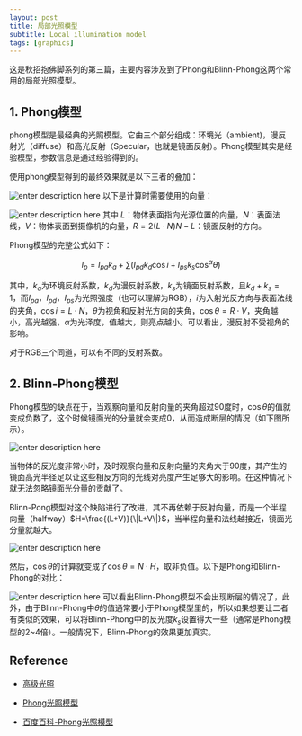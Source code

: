 ```yaml
---
layout: post
title: 局部光照模型
subtitle: Local illumination model
tags: [graphics]
---
```



这是秋招抱佛脚系列的第三篇，主要内容涉及到了Phong和Blinn-Phong这两个常用的局部光照模型。

## 1. Phong模型

phong模型是最经典的光照模型。它由三个部分组成：环境光（ambient)，漫反射光（diffuse）和高光反射（Specular，也就是镜面反射）。Phong模型其实是经验模型，参数信息是通过经验得到的。

使用phong模型得到的最终效果就是以下三者的叠加：


![enter description here](./images/phong.png)
以下是计算时需要使用的向量：

![enter description here](./images/phong_dirs.png)
其中 $L$：物体表面指向光源位置的向量，$N$：表面法线，$V$：物体表面到摄像机的向量，$R=2(L\cdot N)N-L$：镜面反射的方向。

Phong模型的完整公式如下：

$$
I_p = I_{pa}k_a+\sum( I_{pd}k_d\cos i + I_{ps}k_s \cos^\alpha \theta)
$$

其中，$k_a$为环境反射系数，$k_{d}$为漫反射系数，$k_s$为镜面反射系数，且$k_d+k_s = 1$，而$I_{pa}$，$I_{pd}$，$I_{ps}$为光照强度（也可以理解为RGB），$i$为入射光反方向与表面法线的夹角，$\cos i = L \cdot N$，$\theta$为视角和反射光方向的夹角，$\cos \theta = R\cdot V$，夹角越小，高光越强，$\alpha$为光泽度，值越大，则亮点越小。可以看出，漫反射不受视角的影响。

对于RGB三个同道，可以有不同的反射系数。

## 2. Blinn-Phong模型

Phong模型的缺点在于，当观察向量和反射向量的夹角超过90度时，$\cos \theta$的值就变成负数了，这个时候镜面光的分量就会变成0，从而造成断层的情况（如下图所示）。

![enter description here](./images/phong_2.png)

当物体的反光度非常小时，及时观察向量和反射向量的夹角大于90度，其产生的镜面高光半径足以让这些相反方向的光线对亮度产生足够大的影响。在这种情况下就无法忽略镜面光分量的贡献了。

Blinn-Pong模型对这个缺陷进行了改进，其不再依赖于反射向量，而是一个半程向量（halfway）$H=\frac{(L+V)}{\|L+V\|}$，当半程向量和法线越接近，镜面光分量就越大。

![enter description here](./images/blinn1.png)

然后，$\cos \theta$的计算就变成了$\cos\theta = N\cdot H$，取非负值。以下是Phong和Blinn-Phong的对比：

![enter description here](./images/blinn2.png)
可以看出Blinn-Phong模型不会出现断层的情况了，此外，由于Blinn-Phong中$\theta$的值通常要小于Phong模型里的，所以如果想要让二者有类似的效果，可以将Blinn-Phong中的反光度$k_s$设置得大一些（通常是Phong模型的2~4倍）。一般情况下，Blinn-Phong的效果更加真实。

## Reference

- [高级光照](https://learnopengl-cn.github.io/05%20Advanced%20Lighting/01%20Advanced%20Lighting/)

- [Phong光照模型](https://wallenwang.com/2017/03/phong-lighting-model/)

- [百度百科-Phong光照模型](https://baike.baidu.com/item/Phong%E5%85%89%E7%85%A7%E6%A8%A1%E5%9E%8B/16858963)